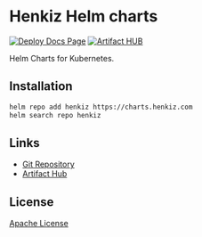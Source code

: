 # Henkiz Helm charts

[![Deploy Docs Page](https://github.com/henkiz/helm-charts/actions/workflows/docs.yml/badge.svg)](https://github.com/henkiz/helm-charts/actions/workflows/docs.yml)
[![Artifact HUB](https://img.shields.io/endpoint?url=https://artifacthub.io/badge/repository/henkiz)](https://artifacthub.io/packages/search?repo=henkiz)

Helm Charts for Kubernetes.

## Installation

```sh
helm repo add henkiz https://charts.henkiz.com
helm search repo henkiz
```

## Links

- [Git Repository](https://github.com/henkiz/helm-charts/)
- [Artifact Hub](https://artifacthub.io/packages/search?org=henkiz)

## License

[Apache License](https://github.com/henkiz/helm-charts/blob/main/LICENSE.txt)
